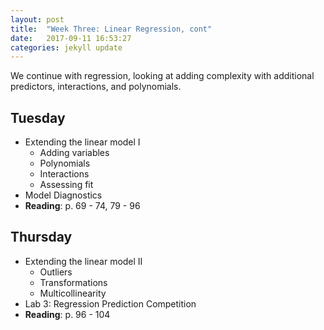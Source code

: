 ```yaml
---
layout: post
title:  "Week Three: Linear Regression, cont"
date:   2017-09-11 16:53:27
categories: jekyll update
---
```


We continue with regression, looking at adding complexity with additional
predictors, interactions, and polynomials.

## Tuesday
- Extending the linear model I
  - Adding variables
  - Polynomials
  - Interactions
  - Assessing fit
- Model Diagnostics
- **Reading**: p. 69 - 74, 79 - 96

## Thursday
- Extending the linear model II
  - Outliers
  - Transformations
  - Multicollinearity
- Lab 3: Regression Prediction Competition
- **Reading**: p. 96 - 104


